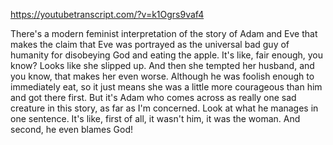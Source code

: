 https://youtubetranscript.com/?v=k1Ogrs9vaf4

 There's a modern feminist interpretation of the story of Adam and Eve that makes the claim that Eve was portrayed as the universal bad guy of humanity for disobeying God and eating the apple. It's like, fair enough, you know? Looks like she slipped up. And then she tempted her husband, and you know, that makes her even worse. Although he was foolish enough to immediately eat, so it just means she was a little more courageous than him and got there first. But it's Adam who comes across as really one sad creature in this story, as far as I'm concerned. Look at what he manages in one sentence. It's like, first of all, it wasn't him, it was the woman. And second, he even blames God!